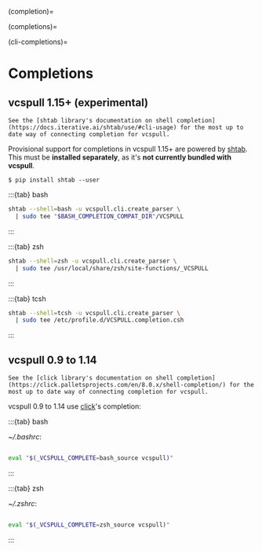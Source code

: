(completion)=

(completions)=

(cli-completions)=

# Completions

## vcspull 1.15+ (experimental)

```{note}
See the [shtab library's documentation on shell completion](https://docs.iterative.ai/shtab/use/#cli-usage) for the most up to date way of connecting completion for vcspull.
```

Provisional support for completions in vcspull 1.15+ are powered by [shtab](https://docs.iterative.ai/shtab/). This must be **installed separately**, as it's **not currently bundled with vcspull**.

```console
$ pip install shtab --user
```

:::{tab} bash

```bash
shtab --shell=bash -u vcspull.cli.create_parser \
  | sudo tee "$BASH_COMPLETION_COMPAT_DIR"/VCSPULL
```

:::

:::{tab} zsh

```zsh
shtab --shell=zsh -u vcspull.cli.create_parser \
  | sudo tee /usr/local/share/zsh/site-functions/_VCSPULL
```

:::

:::{tab} tcsh

```zsh
shtab --shell=tcsh -u vcspull.cli.create_parser \
  | sudo tee /etc/profile.d/VCSPULL.completion.csh
```

:::

## vcspull 0.9 to 1.14

```{note}
See the [click library's documentation on shell completion](https://click.palletsprojects.com/en/8.0.x/shell-completion/) for the most up to date way of connecting completion for vcspull.
```

vcspull 0.9 to 1.14 use [click](https://click.palletsprojects.com)'s completion:

:::{tab} bash

_~/.bashrc_:

```bash

eval "$(_VCSPULL_COMPLETE=bash_source vcspull)"

```

:::

:::{tab} zsh

_~/.zshrc_:

```zsh

eval "$(_VCSPULL_COMPLETE=zsh_source vcspull)"

```

:::
